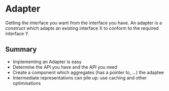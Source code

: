 # Adapter

Getting the interface you want from the interface you have. An adapter is a construct which adapts an existing interface X to conform to the required interface Y.

## Summary

 - Implementing an Adapter is easy
 - Determine the API you have and the API you need
 - Create a component which aggregates (has a pointer to, ...) the adaptee
 - Intermediate representations can pile up: use caching and other optimisations